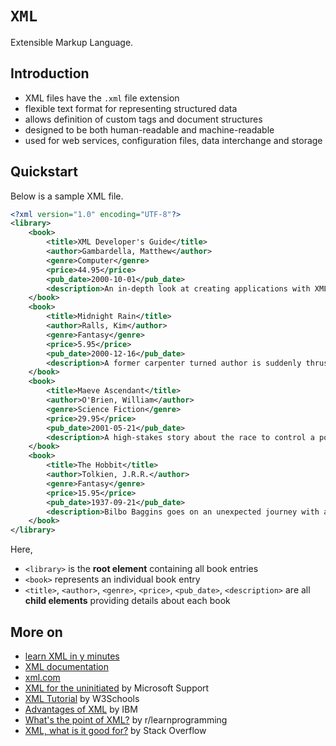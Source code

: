 # `XML`

Extensible Markup Language.

## Introduction

* XML files have the `.xml` file extension
* flexible text format for representing structured data
* allows definition of custom tags and document structures
* designed to be both human-readable and machine-readable
* used for web services, configuration files, data interchange and storage

## Quickstart

Below is a sample XML file.

```xml
<?xml version="1.0" encoding="UTF-8"?>
<library>
    <book>
        <title>XML Developer's Guide</title>
        <author>Gambardella, Matthew</author>
        <genre>Computer</genre>
        <price>44.95</price>
        <pub_date>2000-10-01</pub_date>
        <description>An in-depth look at creating applications with XML.</description>
    </book>
    <book>
        <title>Midnight Rain</title>
        <author>Ralls, Kim</author>
        <genre>Fantasy</genre>
        <price>5.95</price>
        <pub_date>2000-12-16</pub_date>
        <description>A former carpenter turned author is suddenly thrust into a world of magic.</description>
    </book>
    <book>
        <title>Maeve Ascendant</title>
        <author>O'Brien, William</author>
        <genre>Science Fiction</genre>
        <price>29.95</price>
        <pub_date>2001-05-21</pub_date>
        <description>A high-stakes story about the race to control a powerful new technology.</description>
    </book>
    <book>
        <title>The Hobbit</title>
        <author>Tolkien, J.R.R.</author>
        <genre>Fantasy</genre>
        <price>15.95</price>
        <pub_date>1937-09-21</pub_date>
        <description>Bilbo Baggins goes on an unexpected journey with a group of dwarves.</description>
    </book>
</library>
```

Here, 

* `<library>` is the **root element** containing all book entries
* `<book>` represents an individual book entry
* `<title>`, `<author>`, `<genre>`, `<price>`, `<pub_date>`, `<description>` are all **child elements** providing details about each book

## More on

* [learn XML in y minutes](https://learnxinyminutes.com/docs/xml/)
* [XML documentation](https://developer.mozilla.org/en-US/docs/Web/XML/XML_introduction)
* [xml.com](https://www.xml.com/)
* [XML for the uninitiated](https://support.microsoft.com/en-us/office/xml-for-the-uninitiated-a87d234d-4c2e-4409-9cbc-45e4eb857d44) by Microsoft Support
* [XML Tutorial](https://www.w3schools.com/xml/default.ASP) by W3Schools
* [Advantages of XML](https://www.ibm.com/docs/en/i/7.3?topic=introduction-advantages-xml) by IBM
* [What's the point of XML?](https://www.reddit.com/r/learnprogramming/comments/np92a0/whats_the_point_of_xml/) by r/learnprogramming
* [XML, what is it good for?](https://stackoverflow.com/questions/4229113/xml-what-is-it-good-for) by Stack Overflow
